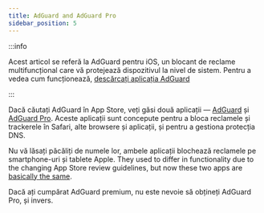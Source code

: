 ```yaml
---
title: AdGuard and AdGuard Pro
sidebar_position: 5
---
```


:::info

Acest articol se referă la AdGuard pentru iOS, un blocant de reclame multifuncțional care vă protejează dispozitivul la nivel de sistem. Pentru a vedea cum funcționează, [descărcați aplicația AdGuard](https://agrd.io/download-kb-adblock)

:::

Dacă căutați AdGuard în App Store, veți găsi două aplicații — [AdGuard](https://itunes.apple.com/app/id1047223162) și [AdGuard Pro](https://itunes.apple.com/app/id1126386264). Aceste aplicații sunt concepute pentru a bloca reclamele și trackerele în Safari, alte browsere și aplicații, și pentru a gestiona protecția DNS.

Nu vă lăsați păcăliți de numele lor, ambele aplicații blochează reclamele pe smartphone-uri și tablete Apple. They used to differ in functionality due to the changing App Store review guidelines, but now these two apps are [basically the same](https://adguard.com/en/blog/updating-adguard-pro-for-ios.html).

Dacă ați cumpărat AdGuard premium, nu este nevoie să obțineți AdGuard Pro, și invers.
